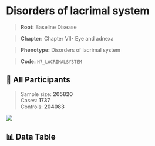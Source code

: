 # Disorders of lacrimal system

> **Root:** Baseline Disease  

> **Chapter:** Chapter VII- Eye and adnexa  

> **Phenotype:** Disorders of lacrimal system  

> **Code:** `H7_LACRIMALSYSTEM`

## 🧪 All Participants  
> Sample size: **205820**  
> Cases: **1737**  
> Controls: **204083**
<img src="/Sensitive/Figures/ALL/Incidence/H7_LACRIMALSYSTEM.png"/>

## 📊 Data Table
<CsvTableMRF src="/Sensitive/Data/ALL/Incidence/COX_H7_LACRIMALSYSTEM.csv"/>

